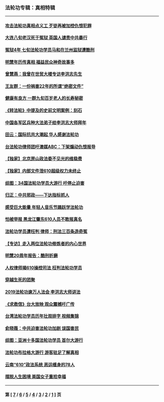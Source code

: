 ### 法轮功专辑：真相特辑
---
#### [攻击法轮功真相点义工 歹徒再被加控仇恨犯罪](../../pages/nf4389/n13601019.md?04250430) 
#### [大连八旬老汉死于冤狱 英国人谴责中共暴行](../../pages/nf4389/n13480118.md?04250430) 
#### [冤狱4年 七旬法轮功学员马和在兰州监狱遭酷刑](../../pages/nf4389/n13304688.md?04250430) 
#### [明慧年历传真相 福益民众神奇故事多](../../pages/nf4389/n13294545.md?04250430) 
#### [曾慧燕：我曾在世贸大楼专访李洪志先生](../../pages/nf4389/n12898729.md?04250430) 
#### [王友群：一份祸害22年的所谓“绝密文件”](../../pages/nf4389/n12871750.md?04250430) 
#### [健康有良方 一群九旬百岁老人的长寿秘密](../../pages/nf4389/n12847475.md?04250430) 
#### [《转法轮》中提及的史前文明案例：刻石](../../pages/nf4389/n12758577.md?04250430) 
#### [中国各军区兵种大法弟子给李洪志大师拜年](../../pages/nf4389/n12750047.md?04250430) 
#### [田云：国际抗共大潮起 华人感谢法轮功](../../pages/nf4389/n12357708.md?04250430) 
#### [台法轮功律师团吁澳媒ABC：下架煽动仇恨报导](../../pages/nf4389/n12279917.md?04250430) 
#### [【独家】北京房山政法委不见光的维稳费](../../pages/nf4389/n12031979.md?04250430) 
#### [【独家】内部文件泄610超级权力未终止](../../pages/nf4389/n12023895.md?04250430) 
#### [组图：34国法轮功学员大游行 吁停止迫害](../../pages/nf4389/n11492658.md?04250430) 
#### [归正：中共邪政——下达指标抓人](../../pages/nf4389/n11474770.md?04250430) 
#### [感受巨大能量 年轻人音乐节踊跃学法轮功](../../pages/nf4389/n11441981.md?04250430) 
#### [怕被举报 黑龙江肇东610人员不敢报真名](../../pages/nf4389/n11436499.md?04250430) 
#### [法轮功学员遭枉判 律师：刑法三百条造奇冤](../../pages/nf4389/n11433943.md?04250430) 
#### [【专访】走入两位法轮功修炼者的内心世界](../../pages/nf4389/n11415623.md?04250430) 
#### [明慧20周年报告：酷刑折磨](../../pages/nf4389/n11387954.md?04250430) 
#### [人权律师揭610操控司法 枉判法轮功学员](../../pages/nf4389/n11313370.md?04250430) 
#### [穿越生死的团聚](../../pages/nf4389/n11258922.md?04250430) 
#### [2019法轮功逾万人法会 李洪志大师讲法](../../pages/nf4389/n11265303.md?04250430) 
#### [《求救信》台大放映 观众震撼吁广传](../../pages/nf4389/n10922251.md?04250430) 
#### [台湾法轮功学员历年壮观排字 视频集锦](../../pages/nf4389/n10878789.md?04250430) 
#### [俞晓薇：中共迫害法轮功加剧 误国害民](../../pages/nf4389/n10859260.md?04250430) 
#### [组图：亚洲十多国法轮功学员 首尔大游行](../../pages/nf4389/n10781149.md?04250430) 
#### [法轮功布拉格大游行 游客驻足了解真相](../../pages/nf4389/n10749360.md?04250430) 
#### [云南“610”政法系统 恶运缠身的78人](../../pages/nf4389/n10747534.md?04250430) 
#### [摆脱人生困境 美国女子重拾幸福](../../pages/nf4389/n10688678.md?04250430) 

---
#### 第 [ [7](./7.md?04250430) / [6](./6.md?04250430) / [5](./5.md?04250430) / [4](./4.md?04250430) / [3](./3.md?04250430) / [2](./2.md?04250430) / [1](./1.md?04250430) ] 页
